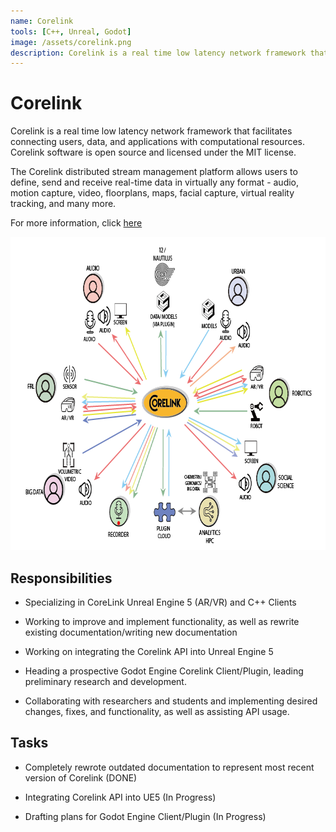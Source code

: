 ```yaml
---
name: Corelink
tools: [C++, Unreal, Godot]
image: /assets/corelink.png
description: Corelink is a real time low latency network framework that facilitates connecting users, data, and applications with computational resources.
---
```



# Corelink

Corelink is a real time low latency network framework that facilitates connecting users, data, and applications with computational resources. Corelink software is open source and licensed under the MIT license.

The Corelink distributed stream management platform allows users to define, send and receive real-time data in virtually any format - audio, motion capture, video, floorplans, maps, facial capture, virtual reality tracking, and many more.

For more information, click [here](https://corelink.hsrn.nyu.edu/)

<center>
<img src="/assets/corelink.png" width="759" height="501">
</center>



## Responsibilities

- Specializing in CoreLink Unreal Engine 5 (AR/VR) and C++ Clients

- Working to improve and implement functionality, as well as rewrite existing documentation/writing new documentation

- Working on integrating the Corelink API into Unreal Engine 5

- Heading a prospective Godot Engine Corelink Client/Plugin, leading preliminary research and development.

- Collaborating with researchers and students and implementing desired changes, fixes, and functionality, as well as assisting API usage.


## Tasks

- Completely rewrote outdated documentation to represent most recent version of Corelink (DONE)

- Integrating Corelink API into UE5 (In Progress)

- Drafting plans for Godot Engine Client/Plugin (In Progress)

